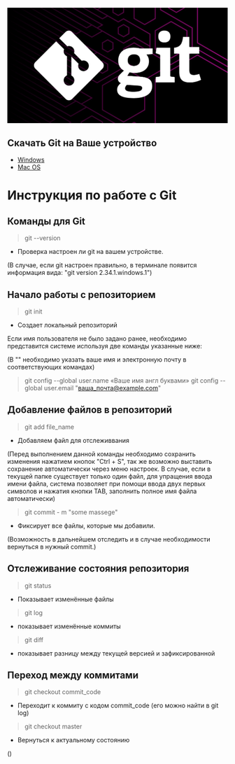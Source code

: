 ![error](git-support-algorithm-development-4.jpg)

## Скачать Git на Ваше устройство 

* [Windows](https://git-scm.com/download/win)
* [Mac OS](https://git-scm.com/download/mac)

 # Инструкция по работе с Git

## Команды для Git

>git --version

* Проверка настроен ли git на вашем устройстве.

(В случае, если git настроен правильно, в терминале появится информация вида: "git version 2.34.1.windows.1")

 ## Начало работы с репозиторием

 > git init 

 * Создает локальный репозиторий

 Если имя пользователя не было задано ранее, необходимо представится системе используя две команды указанные ниже:

 (В "" необходимо указать ваше имя и электронную почту в соответствующих командах)

>git config --global user.name «Ваше имя англ буквами»
>git config --global user.email "ваша_почта@example.com"

## Добавление файлов в репозиторий

>git add file_name

* Добавляем файл для отслеживвания 

(Перед выполнением данной команды необходимо сохранить изменения нажатием кнопок "Ctrl + S", так же возможно выставить сохранение автоматически через меню настроек. В случае, если в текущей папке существует только один файл, для упращения ввода имени файла, система позволяет при помощи ввода двух первых символов и нажатия кнопки TAB, заполнить полное имя файла автоматически)



>git commit - m "some massege"

* Фиксирует все файлы, которые мы добавили.

(Возможность в дальнейшем отследить и в случае необходимости вернуться в нужный commit.)

## Отслеживание состояния репозитория

>git status

* Показывает изменённые файлы

>git log

* показывает изменённые коммиты

>git diff

* показывает разницу между текущей версией и зафиксированной

## Переход между коммитами

>git checkout commit_code

* Переходит к коммиту с кодом commit_code (его можно найти в git log)

>git checkout master

* Вернуться к актуальному состоянию

()